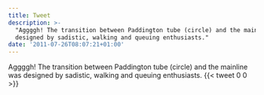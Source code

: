 ```yaml
---
title: Tweet
description: >-
  "Aggggh! The transition between Paddington tube (circle) and the mainline was
  designed by sadistic, walking and queuing enthusiasts."
date: '2011-07-26T08:07:21+01:00'
---
```

Aggggh! The transition between Paddington tube (circle) and the mainline was designed by sadistic, walking and queuing enthusiasts.
      {{< tweet 0 0 >}}
    
